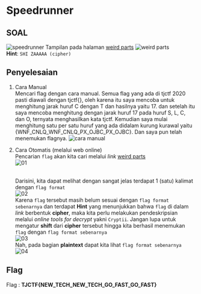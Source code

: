 # Speedrunner

## SOAL
![speedrunner](https://user-images.githubusercontent.com/26424136/83021056-9aea5680-a053-11ea-884a-41bc56ecd2b4.PNG)
Tampilan pada halaman [weird parts](https://static.tjctf.org/6e61ec43e56cff1441f4cef46594bf75869a2c66cb47e86699e36577fbc746ff_encoded.txt)
![weird parts](https://user-images.githubusercontent.com/26424136/83020995-860dc300-a053-11ea-9c7a-af7a257a2dab.PNG)
<br />
__Hint__: ```SHI ZAAAAA (cipher)```

## Penyelesaian
1. Cara Manual <br />
Mencari flag dengan cara manual. Semua flag yang ada di tjctf 2020 pasti diawali dengan tjctf{}, oleh karena itu saya mencoba untuk menghitung jarak huruf C dengan T dan hasilnya yaitu 17. dan setelah itu saya mencoba menghitung dengan jarak huruf 17 pada huruf S, L, C, dan O, ternyata menghasilkan kata tjctf. Kemudian saya mulai menghitung satu per satu huruf yang ada didalam kurung kurawal yaitu {WNF_CNLQ_WNF_CNLQ_PX_OJBC_PX_OJBC}. Dan saya pun telah menemukan flagnya.
![cara manual](https://user-images.githubusercontent.com/26424136/83019853-d4ba5d80-a051-11ea-9c05-93621314e27e.jpeg)

2. Cara Otomatis (melalui web online) <br />
Pencarian ```flag``` akan kita cari melalui _link_ [weird parts](https://static.tjctf.org/6e61ec43e56cff1441f4cef46594bf75869a2c66cb47e86699e36577fbc746ff_encoded.txt) <br>
![01](https://user-images.githubusercontent.com/49342639/83008117-dfb7c280-a03e-11ea-94ce-8cbc713effda.PNG)

	<br>Darisini, kita dapat melihat dengan sangat jelas terdapat 1 (satu) kalimat dengan ```flag format``` <br>
![02](https://user-images.githubusercontent.com/49342639/83008336-36250100-a03f-11ea-8d53-bbf033ecb9d8.PNG)
	<br>Karena ```flag``` tersebut masih belum sesuai dengan ```flag format sebenarnya``` dan terdapat __Hint__ yang menunjukkan bahwa ```flag``` di dalam _link_ berbentuk __cipher__, maka kita perlu melakukan pendeskripsian melalui _online tools for decrypt_ yakni ```Cryptii```. Jangan lupa untuk mengatur __shift__ dari __cipher__ tersebut hingga kita berhasil menemukan ```flag``` dengan ```flag format sebenarnya```<br>
	![03](https://user-images.githubusercontent.com/49342639/83009437-f8c17300-a040-11ea-8d71-e9bf7b1f957b.PNG)
	<br>Nah, pada bagian __plaintext__ dapat kita lihat ```flag format sebenarnya``` <br>
	![04](https://user-images.githubusercontent.com/49342639/83009719-5bb30a00-a041-11ea-9ead-e0639e26d230.PNG)
	
## Flag

Flag : <b>TJCTF{NEW_TECH_NEW_TECH_GO_FAST_GO_FAST}</b>
